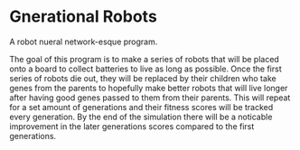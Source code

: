 # Gnerational Robots
A robot nueral network-esque program.

The goal of this program is to make a series of robots that will be placed onto a board to collect batteries to live as long as possible. Once the first series of robots die out, they will be replaced by their children who take genes from the parents to hopefully make better robots that will live longer after having good genes passed to them from their parents. This will repeat for a set amount of generations and their fitness scores  will be tracked every generation. By the end of the simulation there will be a noticable improvement in the later generations scores compared to the first generations.
